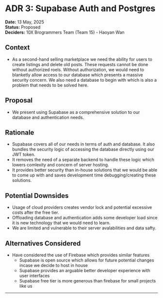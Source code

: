 # ADR 3: Supabase Auth and Postgres
**Date:** 13 May, 2025  
**Status:** Proposed  
**Deciders:** 10X Brogrammers Team (Team 15) - Haoyan Wan


## Context
- As a second-hand selling marketplace we need the ability for users to create listings and delete old posts. These requests cannot be done without authorized roels. Without authorization, we would need to blanketly allow access to our database which presents a massive security concern. We also need a database to begin with which is also a problem that needs to be solved here. 

## Proposal
- We present using Supabase as a comprehensive solution to our database and authentication needs.  


## Rationale
- Supabase covers all of our needs in terms of auth and database. It also bundles the security logic of accessing the database directly using our JWT token. 
- It removes the need of a separate backend to handle these logic which lowers comlexity and concern of server hosting.  
- It provides better security than in-house solutions that we would be able to come up with and saves development time debugging/creating these solutions. 

## Potential Downsides
- Usage of cloud providers creates vendor lock and potential excessive costs after the free tier. 
- Offloading database and authentication adds some developer load since it is new technology that we would need to learn.
- We are limited and vulnerable to their server avalabilities and data safty. 

## Alternatives Considered
- Have considered the use of Firebase which provides similar features 
    - Supabase is open source which allows for future potential changes incase we decide to host in house
    - Supabase provides an arguable better developer experience with user interfaces
    - Supabase free tier is more generous than firebase for small projects like us
---